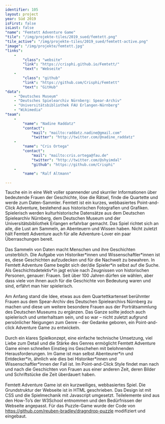 ```yaml
---
identifier: 105
layout: project
year: Süd 2019
isFirst: false
isLast: false
"name": "Femtett Adventure Game"
"tile": "/img/projekte-tiles/2019_sued/femtett.png"
"tile_active": "/img/projekte-tiles/2019_sued/femtett-active.png"
"image": "/img/projekte/femtett.jpg"
"links":
    -
        "class": "website"
        "link": "https://crisphi.github.io/Femtett/"
        "text": "Webseite"
    -
        "class": "github"
        "link": "https://github.com/Crisphi/Femtett"
        "text": "GitHub"
"data":
    - "Deutsches Museum"
    - "Deutsches Spielearchiv Nürnberg: Spear-Archiv"
    - "Universitätsbibliothek FAU Erlangen-Nürnberg"
    - "Wikimedia"
"team":
    -
        "name": "Nadine Raddatz"
        "contact":
            "mail": "mailto:raddatz.nadine@gmail.com"
            "twitter": "http://twitter.com/@nadine_raddatz"
    -
        "name": "Cris Ortega"
        "contact":
            "mail": "mailto:cris.ortega@fau.de"
            "twitter": "http://twitter.com/@shyimdal"
            "github": "https://github.com/Crisphi"
    -
        "name": "Ralf Altmann"
           
---
```

Tauche ein in eine Welt voller spannender und skurriler Informationen über bedeutende Frauen der Geschichte, löse die Rätsel, finde die Quartette und werde zum Daten-Sammler. Femtett ist ein kurzes, webbasiertes Point-and-Click Adventure, bestehend aus historischen Fotografien und Grafiken. Spielerisch werden kulturhistorische Datensätze aus dem Deutschen Spielearchiv Nürnberg, dem Deutschen Museum und der Universitätsbibliothek Erlangen erfahrbar gemacht. Das Spiel richtet sich an alle, die Lust am Sammeln, an Abenteuern und Wissen haben. Nicht zuletzt hält Femtett Adventure auch für alle Adventure-Lover ein paar Überraschungen bereit.
<br/><br/>
Das Sammeln von Daten macht Menschen und ihre Geschichten unsterblich. Die Aufgabe von Historiker\*innen und Wissenschaftler\*innen ist es, diese Geschichten aufzudecken und für die Nachwelt zu bewahren. In Femtett Adventure Game begibt sich der/die Spieler\*in selbst auf die Suche. Als Geschichtsdetektiv\*in jagt er/sie nach Zeugnissen von historischen Personen, genauer: Frauen. Seit über 100 Jahren dürfen sie wählen, aber dass viele von ihnen auch für die Geschichte von Bedeutung waren und sind, erfährt man hier spielerisch.
<br/><br/>
Am Anfang stand die Idee, etwas aus dem Quartettkartenset berühmter Frauen aus dem Spear-Archiv des Deutschen Spielearchivs Nürnberg zu machen und diese um weitere besondere Frauen aus der Porträtsammlung des Deutschen Museums zu ergänzen. Das Ganze sollte jedoch auch spielerisch und unterhaltsam sein, und so war – nicht zuletzt aufgrund persönlicher Neigungen zum Genre – der Gedanke geboren, ein Point-and-click Adventure Game zu entwickeln.
<br/><br/>
Durch ein klares Spielkonzept, eine einfache technische Umsetzung, viel Liebe zum Detail und die Stärke des Genres ermöglicht Femtett Adventure Game einen schnellen Einstieg ins Geschehen mit belohnenden Herausforderungen. Im Game ist man selbst Abenteurer\*in und Entdecker\*in, ähnlich wie dies bei Historiker\*innen und Wissenschaftler\*innen der Fall ist. Im Point-and-Click Style findet man nach und nach die Geschichten von Frauen aus einer anderen Zeit, deren Bilder und Schriftstücke die Zeit überdauert haben.
<br/><br/>
Femtett Adventure Game ist ein kurzweiliges, webbasiertes Spiel. Die Grundstruktur der Webseite ist in HTML geschrieben. Das Design ist mit CSS und die Spielmechanik mit Javascript umgesetzt. Teilelemente sind aus den How-To’s der W3School entnommen und den Bedürfnissen der Webseite angepasst. Für das Puzzle-Game wurde der Code von <a href="https://github.com/reuben-bradley/dragndrop-puzzle" target="_blank">https://github.com/reuben-bradley/dragndrop-puzzle</a> modifiziert und eingebaut.